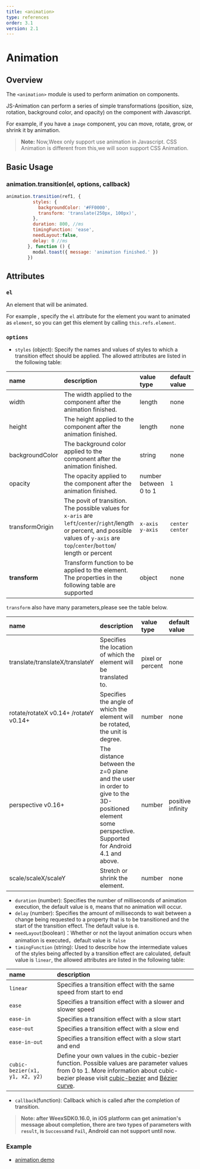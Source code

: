 ```yaml
---
title: <animation>
type: references
order: 3.1
version: 2.1
---
```


# Animation

## Overview

The ``<animation>`` module is used to perform animation on components. 

JS-Animation can perform a series of simple transformations  (position, size, rotation, background color, and opacity) on the component with Javascript.

For example, if you have a `image` component, you can move, rotate, grow, or shrink it by animation.

> **Note:** Now,Weex only support use animation in Javascript. CSS Animation is different from this,we will soon support CSS Animation.


## Basic Usage

### animation.transition(el, options, callback)

```javascript
animation.transition(ref1, {
          styles: {
            backgroundColor: '#FF0000',
            transform: 'translate(250px, 100px)',
          },
          duration: 800, //ms
          timingFunction: 'ease',
          needLayout:false,
          delay: 0 //ms
        }, function () {
          modal.toast({ message: 'animation finished.' })
        })
```

## Attributes
### ``el``

An element that will be animated.

For example , specify the `el` attribute for the element you want to animated as `element`, so you can get this element by calling `this.refs.element`.

### ``options``

- `styles` (object): Specify the names and values of styles to which a transition effect should be applied. The allowed attributes are listed in the following table:        

| name            | description                              | value type            | default value   |
| :-------------- | :--------------------------------------- | :-------------------- | :-------------- |
| width           | The width applied to the component after the animation finished. | length                | none            |
| height          | The height applied to the component after the animation finished. | length                | none            |
| backgroundColor | The background color applied to the component after the animation finished. | string                | none            |
| opacity         | The opacity applied to the component after the animation finished. | number between 0 to 1 | `1`             |
| transformOrigin | The povit of transition. The possible values for `x-aris` are `left`/`center`/`right`/length or percent, and possible values of `y-axis` are `top`/`center`/`bottom`/ length or percent | `x-axis y-axis`       | `center center` |
| **transform**   | Transform function to be applied to the element. The properties in the following table are supported | object                | none            |

``transform`` also have many parameters,please see the table below.





| name                                     | description                              | value type       | default value     |
| :--------------------------------------- | :--------------------------------------- | :--------------- | :---------------- |
| translate/translateX/translateY          | Specifies the location of which the element will be translated to. | pixel or percent | none              |
| rotate/rotateX <span class="api-version">v0.14+</span> /rotateY <span class="api-version">v0.14+</span> | Specifies the angle of which the element will be rotated, the unit is degree. | number           | none              |
| perspective <span class="api-version">v0.16+</span> | The distance between the z=0 plane and the user in order to give to the 3D-positioned element some perspective. Supported for Android 4.1 and above. | number           | positive infinity |
| scale/scaleX/scaleY                      | Stretch or shrink the element.           | number           | none              |



- `duration` (number): Specifies the number of milliseconds of animation execution, the default value is `0`, means that no animation will occur.    
- `delay` (number): Specifies the amount of milliseconds to wait between a change being requested to a property that is to be transitioned and the start of the transition effect. The default value is `0`.   
- `needLayout`(boolean)：Whether or not the layout animation occurs when animation is executed，default value is `false`
- `timingFunction` (string): Used to describe how the intermediate values of the styles being affected by a transition effect are calculated, default value is `linear`, the allowed attributes are listed in the following table:    

| name                           | description                              |
| :----------------------------- | :--------------------------------------- |
| `linear`                       | Specifies a transition effect with the same speed from start to end |
| `ease`                         | Specifies a transition effect with a slower and slower speed |
| `ease-in`                      | Specifies a transition effect with a slow start |
| `ease-out`                     | Specifies a transition effect with a slow end |
| `ease-in-out`                  | Specifies a transition effect with a slow start and end |
| `cubic-bezier(x1, y1, x2, y2)` | Define your own values in the cubic-bezier function. Possible values are parameter values from 0 to 1. More information about cubic-bezier please visit [cubic-bezier](http://cubic-bezier.com/) and [Bézier curve](https://en.wikipedia.org/wiki/B%C3%A9zier_curve). |

-  `callback`(function): Callback which is called after the completion of transition.

>**Note: after WeexSDK0.16.0, in iOS platform can get animation's message about completion, there are two types of parameters with `result`, is `Success`and `Fail`, Android can not support until now.**

### Example
- [animation demo](http://dotwe.org/vue/2d1b61bef061448c1a5a13eac9624410)
